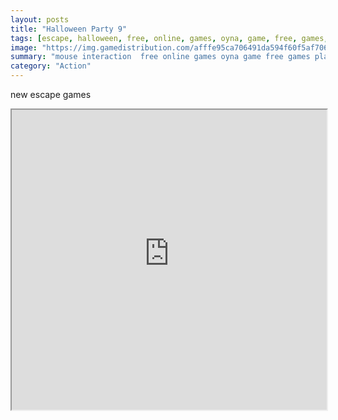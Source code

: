 ```yaml
---
layout: posts
title: "Halloween Party 9"
tags: [escape, halloween, free, online, games, oyna, game, free, games, play, play, games]
image: "https://img.gamedistribution.com/afffe95ca706491da594f60f5af70656.jpg"
summary: "mouse interaction  free online games oyna game free games play play games"
category: "Action"
---
```


new escape games

<iframe width="100%" height="480px;" src="https://flash.gamedistribution.com?game=afffe95ca706491da594f60f5af70656"></iframe>